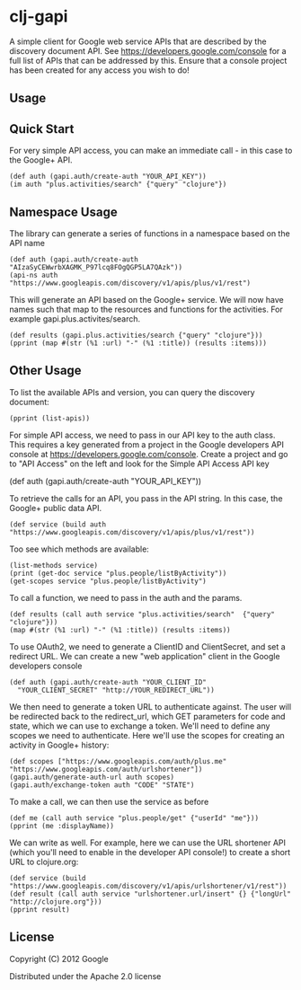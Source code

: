 clj-gapi
==========

A simple client for Google web service APIs that are described by the discovery document API. See https://developers.google.com/console for a full list of APIs that can be addressed by this. Ensure that a console project has been created for any access you wish to do!

Usage
-------------------------

Quick Start
-------------------------

For very simple API access, you can make an immediate call - in this case to the Google+ API.

    (def auth (gapi.auth/create-auth "YOUR_API_KEY"))
    (im auth "plus.activities/search" {"query" "clojure"})
    
Namespace Usage
-------------------------

The library can generate a series of functions in a namespace based on the API name

    (def auth (gapi.auth/create-auth "AIzaSyCEWwrbXAGMK_P97lcq8FOgQGP5LA7QAzk"))
    (api-ns auth "https://www.googleapis.com/discovery/v1/apis/plus/v1/rest")
    
This will generate an API based on the Google+ service. We will now have names such that map to the resources and functions for the activities. For example gapi.plus.activites/search. 
  
    (def results (gapi.plus.activities/search {"query" "clojure"}))
    (pprint (map #(str (%1 :url) "-" (%1 :title)) (results :items)))

Other Usage
-------------------------

To list the available APIs and version, you can query the discovery document: 

    (pprint (list-apis))

For simple API access, we need to pass in our API key to the auth class. This requires a key generated from a project in the Google developers API console at https://developers.google.com/console. Create a project and go to "API Access" on the left and look for the Simple API Access API key

  (def auth (gapi.auth/create-auth "YOUR_API_KEY"))

To retrieve the calls for an API, you pass in the API string. In this case, the Google+ public data API. 

    (def service (build auth "https://www.googleapis.com/discovery/v1/apis/plus/v1/rest"))
  
Too see which methods are available:

    (list-methods service)
    (print (get-doc service "plus.people/listByActivity"))
    (get-scopes service "plus.people/listByActivity")
    
To call a function, we need to pass in the auth and the params. 

    (def results (call auth service "plus.activities/search"  {"query" "clojure"}))
    (map #(str (%1 :url) "-" (%1 :title)) (results :items))
    
To use OAuth2, we need to generate a ClientID and ClientSecret, and set a redirect URL. We can create a new "web application" client in the Google developers console

    (def auth (gapi.auth/create-auth "YOUR_CLIENT_ID" 
      "YOUR_CLIENT_SECRET" "http://YOUR_REDIRECT_URL"))
 
We then need to generate a token URL to authenticate against. The user will be redirected back to the redirect_url, which GET parameters for code and state, which we can use to exchange a token. We'll need to define any scopes we need to authenticate. Here we'll use the scopes for creating an activity in Google+ history: 
  
    (def scopes ["https://www.googleapis.com/auth/plus.me" "https://www.googleapis.com/auth/urlshortener"])
    (gapi.auth/generate-auth-url auth scopes)
    (gapi.auth/exchange-token auth "CODE" "STATE")
    
To make a call, we can then use the service as before

    (def me (call auth service "plus.people/get" {"userId" "me"}))
    (pprint (me :displayName))
  
We can write as well. For example, here we can use the URL shortener API (which you'll need to enable in the developer API console!) to create a short URL to clojure.org:

    (def service (build "https://www.googleapis.com/discovery/v1/apis/urlshortener/v1/rest"))
    (def result (call auth service "urlshortener.url/insert" {} {"longUrl" "http://clojure.org"}))
    (pprint result)
    
License
-------------------------

Copyright (C) 2012 Google

Distributed under the Apache 2.0 license

